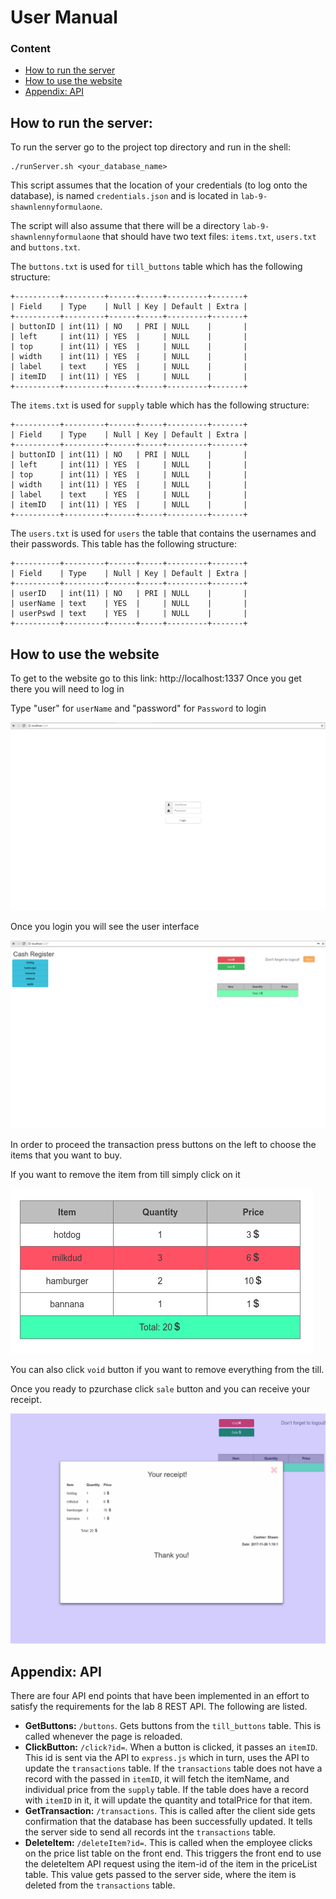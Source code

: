 # User Manual

### Content
* [How to run the server](#run_server)
* [How to use the website](#chapter-2)
* [Appendix: API](#chapter-3)

## How to run the server: <a id="run_server"></a>
To run the server go to the project top directory and run in the shell:
```
./runServer.sh <your_database_name>

```
 This script assumes that the location of your credentials (to log onto the database), is named `credentials.json` and is located in `lab-9-shawnlennyformulaone`.

 The script will also assume that there will be a directory `lab-9-shawnlennyformulaone` that should have two text files: `items.txt`, `users.txt`  and `buttons.txt`.

  The `buttons.txt` is used for `till_buttons` table which has the following structure:

```
+----------+---------+------+-----+---------+-------+
| Field    | Type    | Null | Key | Default | Extra |
+----------+---------+------+-----+---------+-------+
| buttonID | int(11) | NO   | PRI | NULL    |       |
| left     | int(11) | YES  |     | NULL    |       |
| top      | int(11) | YES  |     | NULL    |       |
| width    | int(11) | YES  |     | NULL    |       |
| label    | text    | YES  |     | NULL    |       |
| itemID   | int(11) | YES  |     | NULL    |       |
+----------+---------+------+-----+---------+-------+
```
  The `items.txt` is used for `supply` table which has the following structure:
```
+----------+---------+------+-----+---------+-------+
| Field    | Type    | Null | Key | Default | Extra |
+----------+---------+------+-----+---------+-------+
| buttonID | int(11) | NO   | PRI | NULL    |       |
| left     | int(11) | YES  |     | NULL    |       |
| top      | int(11) | YES  |     | NULL    |       |
| width    | int(11) | YES  |     | NULL    |       |
| label    | text    | YES  |     | NULL    |       |
| itemID   | int(11) | YES  |     | NULL    |       |
+----------+---------+------+-----+---------+-------+

```
  The `users.txt` is used for `users` the table that contains the usernames and their passwords. This table has the following structure:
```
+----------+---------+------+-----+---------+-------+
| Field    | Type    | Null | Key | Default | Extra |
+----------+---------+------+-----+---------+-------+
| userID   | int(11) | NO   | PRI | NULL    |       |
| userName | text    | YES  |     | NULL    |       |
| userPswd | text    | YES  |     | NULL    |       |
+----------+---------+------+-----+---------+-------+

```

## How to use the website <a id="how_to_use"></a>
To get to the website go to this link: http://localhost:1337
Once you get there you will need to log in

Type "user" for `userName` and "password" for `Password` to login

![login](resources/loginManual.png)

Once you login you will see the user interface

![webPage](resources/webpageManual.png)

In order to proceed the transaction press buttons on the left to choose the items that you want to buy.

If you want to remove the item from till simply click on it

![remove item](resources/removeItemManual.png)

You can also click `void` button if you want to remove everything from the till.

Once you ready to pzurchase click `sale` button and you can receive your receipt.

![receipt](resources/receiptManual.png)

## Appendix: API
There are four API end points that have been implemented in an effort to satisfy the requirements for the lab 8 REST API. The following are listed.
* **GetButtons:** `/buttons`. Gets buttons from the `till_buttons` table. This is called whenever the page is reloaded.
* **ClickButton:** `/click?id=`. When a button is clicked, it passes an `itemID`. This id is sent via the API to `express.js` which in turn, uses the API to update the `transactions` table. If the `transactions` table does not have a record with the passed in `itemID`, it will fetch the itemName, and individual price from the `supply` table. If the table does have a record with `itemID` in it, it will update the quantity and totalPrice for that item.  
* **GetTransaction:** `/transactions`. This is called after the client side gets confirmation that the database has been successfully updated. It tells the server side to send all records int the `transactions` table.  
* **DeleteItem:** `/deleteItem?id=`. This is called when the employee clicks on the price list table on the front end. This triggers the front end to use the deleteItem API request using the item-id of the item in the priceList table. This value gets passed to the server side, where the item is deleted from the `transactions` table.

